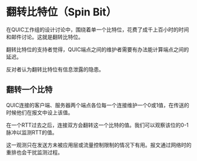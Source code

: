 # 翻转比特位（Spin Bit）

在QUIC工作组的设计讨论中，围绕着单一个比特位，花费了成千上百小时的时间和邮件讨论。这就是翻转比特位。

翻转比特位的支持者觉得，QUIC端点之间的维护者需要有办法能计算端点之间的延迟。

反对者认为翻转比特位有信息泄露的隐患。

## 翻转一个比特

QUIC连接的客户端、服务器两个端点各位每一个连接维护一个0或1值，在传送的时候他们在报文中设上该值。

在一个RTT过去之后，连接双方会翻转这一个比特的值。我们可以观察该位的0-1脉冲以监测RTT的值。

这一观测只在发送方未被应用层或流量控制限制的情况下有用。报文通过网络时的重排也会干扰监测过程。
